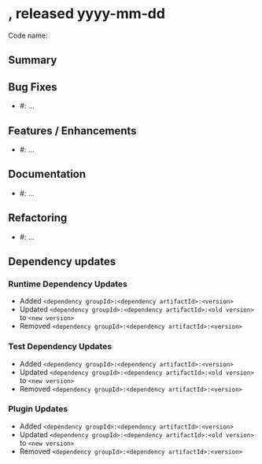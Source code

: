 # <Project name> <version>, released yyyy-mm-dd
 
Code name: <a titile name which goes to a GitHub release header>

## Summary
 
<Add here any release-specific additional information and announcements.>
 
## Bug Fixes
 
* #<GitHub issue number>: <issue comment>
...
 
## Features / Enhancements
 
* #<GitHub issue number>: <issue comment>
...
 
## Documentation
 
* #<GitHub issue number>: <issue comment>
...
 
## Refactoring
 
* #<GitHub issue number>: <issue comment>
...
 
## Dependency updates
 
### Runtime Dependency Updates

* Added `<dependency groupId>:<dependency artifactId>:<version>`
* Updated `<dependency groupId>:<dependency artifactId>:<old version>` to `<new version>`
* Removed `<dependency groupId>:<dependency artifactId>:<version>`

### Test Dependency Updates

* Added `<dependency groupId>:<dependency artifactId>:<version>`
* Updated `<dependency groupId>:<dependency artifactId>:<old version>` to `<new version>`
* Removed `<dependency groupId>:<dependency artifactId>:<version>`

### Plugin Updates

* Added `<dependency groupId>:<dependency artifactId>:<version>`
* Updated `<dependency groupId>:<dependency artifactId>:<old version>` to `<new version>`
* Removed `<dependency groupId>:<dependency artifactId>:<version>`